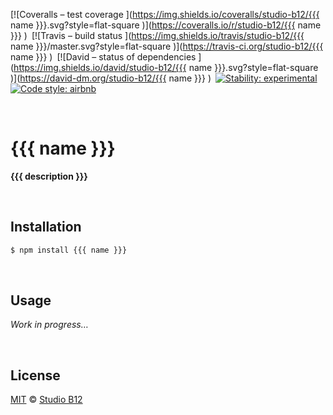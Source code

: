 [![Coveralls – test coverage
](https://img.shields.io/coveralls/studio-b12/{{{ name }}}.svg?style=flat-square
)](https://coveralls.io/r/studio-b12/{{{ name }}}
) [![Travis – build status
](https://img.shields.io/travis/studio-b12/{{{ name }}}/master.svg?style=flat-square
)](https://travis-ci.org/studio-b12/{{{ name }}}
) [![David – status of dependencies
](https://img.shields.io/david/studio-b12/{{{ name }}}.svg?style=flat-square
)](https://david-dm.org/studio-b12/{{{ name }}}
) [![Stability: experimental
](https://img.shields.io/badge/stability-experimental-yellow.svg?style=flat-square
)](https://nodejs.org/api/documentation.html#documentation_stability_index
) [![Code style: airbnb
](https://img.shields.io/badge/code%20style-airbnb-777777.svg?style=flat-square)
](https://github.com/airbnb/javascript)




<a id="/"></a>&nbsp;

# {{{ name }}}

**{{{ description }}}**




<a id="/installation"></a>&nbsp;

## Installation

```sh
$ npm install {{{ name }}}
```




<a id="/usage"></a>&nbsp;

## Usage

*Work in progress…*




<a id="/license"></a>&nbsp;

## License

[MIT](./License.md) © [Studio B12](http://studio-b12.de)
